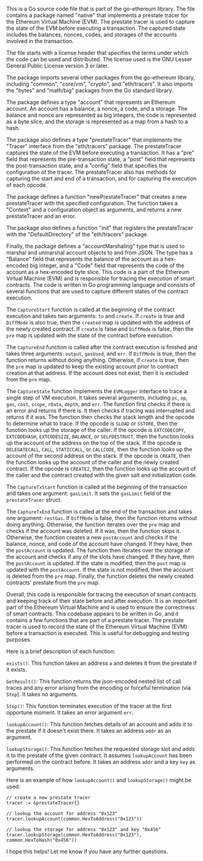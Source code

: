 This is a Go source code file that is part of the go-ethereum library. The file contains a package named "native" that implements a prestate tracer for the Ethereum Virtual Machine (EVM). The prestate tracer is used to capture the state of the EVM before executing a transaction. The captured state includes the balances, nonces, codes, and storages of the accounts involved in the transaction.

The file starts with a license header that specifies the terms under which the code can be used and distributed. The license used is the GNU Lesser General Public License version 3 or later.

The package imports several other packages from the go-ethereum library, including "common", "core/vm", "crypto", and "eth/tracers". It also imports the "bytes" and "math/big" packages from the Go standard library.

The package defines a type "account" that represents an Ethereum account. An account has a balance, a nonce, a code, and a storage. The balance and nonce are represented as big integers, the code is represented as a byte slice, and the storage is represented as a map from a hash to a hash.

The package also defines a type "prestateTracer" that implements the "Tracer" interface from the "eth/tracers" package. The prestateTracer captures the state of the EVM before executing a transaction. It has a "pre" field that represents the pre-transaction state, a "post" field that represents the post-transaction state, and a "config" field that specifies the configuration of the tracer. The prestateTracer also has methods for capturing the start and end of a transaction, and for capturing the execution of each opcode.

The package defines a function "newPrestateTracer" that creates a new prestateTracer with the specified configuration. The function takes a "Context" and a configuration object as arguments, and returns a new prestateTracer and an error.

The package also defines a function "init" that registers the prestateTracer with the "DefaultDirectory" of the "eth/tracers" package.

Finally, the package defines a "accountMarshaling" type that is used to marshal and unmarshal account objects to and from JSON. The type has a "Balance" field that represents the balance of the account as a hex-encoded big integer, and a "Code" field that represents the code of the account as a hex-encoded byte slice. This code is a part of the Ethereum Virtual Machine (EVM) and is responsible for tracing the execution of smart contracts. The code is written in Go programming language and consists of several functions that are used to capture different states of the contract execution.

The `CaptureStart` function is called at the beginning of the contract execution and takes two arguments: `to` and `create`. If `create` is true and `DiffMode` is also true, then the `created` map is updated with the address of the newly created contract. If `create` is false and `DiffMode` is false, then the `pre` map is updated with the state of the contract before execution.

The `CaptureEnd` function is called after the contract execution is finished and takes three arguments: `output`, `gasUsed`, and `err`. If `DiffMode` is true, then the function returns without doing anything. Otherwise, if `create` is true, then the `pre` map is updated to keep the existing account prior to contract creation at that address. If the account does not exist, then it is excluded from the `pre` map. 

The `CaptureState` function implements the `EVMLogger` interface to trace a single step of VM execution. It takes several arguments, including `pc`, `op`, `gas`, `cost`, `scope`, `rData`, `depth`, and `err`. The function first checks if there is an error and returns if there is. It then checks if tracing was interrupted and returns if it was. The function then checks the stack length and the opcode to determine what to trace. If the opcode is `SLOAD` or `SSTORE`, then the function looks up the storage of the caller. If the opcode is `EXTCODECOPY`, `EXTCODEHASH`, `EXTCODESIZE`, `BALANCE`, or `SELFDESTRUCT`, then the function looks up the account of the address on the top of the stack. If the opcode is `DELEGATECALL`, `CALL`, `STATICCALL`, or `CALLCODE`, then the function looks up the account of the second address on the stack. If the opcode is `CREATE`, then the function looks up the account of the caller and the newly created contract. If the opcode is `CREATE2`, then the function looks up the account of the caller and the contract created with the given salt and initialization code.

The `CaptureTxStart` function is called at the beginning of the transaction and takes one argument: `gasLimit`. It sets the `gasLimit` field of the `prestateTracer` struct.

The `CaptureTxEnd` function is called at the end of the transaction and takes one argument: `restGas`. If `DiffMode` is false, then the function returns without doing anything. Otherwise, the function iterates over the `pre` map and checks if the account was deleted. If it was, then the function skips it. Otherwise, the function creates a new `postAccount` and checks if the balance, nonce, and code of the account have changed. If they have, then the `postAccount` is updated. The function then iterates over the storage of the account and checks if any of the slots have changed. If they have, then the `postAccount` is updated. If the state is modified, then the `post` map is updated with the `postAccount`. If the state is not modified, then the account is deleted from the `pre` map. Finally, the function deletes the newly created contracts' prestate from the `pre` map. 

Overall, this code is responsible for tracing the execution of smart contracts and keeping track of their state before and after execution. It is an important part of the Ethereum Virtual Machine and is used to ensure the correctness of smart contracts. This codebase appears to be written in Go, and it contains a few functions that are part of a prestate tracer. The prestate tracer is used to record the state of the Ethereum Virtual Machine (EVM) before a transaction is executed. This is useful for debugging and testing purposes.

Here is a brief description of each function:

`exists()`: This function takes an address `a` and deletes it from the prestate if it exists.

`GetResult()`: This function returns the json-encoded nested list of call traces and any error arising from the encoding or forceful termination (via `Stop`). It takes no arguments.

`Stop()`: This function terminates execution of the tracer at the first opportune moment. It takes an error argument `err`.

`lookupAccount()`: This function fetches details of an account and adds it to the prestate if it doesn't exist there. It takes an address `addr` as an argument.

`lookupStorage()`: This function fetches the requested storage slot and adds it to the prestate of the given contract. It assumes `lookupAccount` has been performed on the contract before. It takes an address `addr` and a key `key` as arguments.

Here is an example of how `lookupAccount()` and `lookupStorage()` might be used:

```
// create a new prestate tracer
tracer := &prestateTracer{}

// lookup the account for address "0x123"
tracer.lookupAccount(common.HexToAddress("0x123"))

// lookup the storage for address "0x123" and key "0x456"
tracer.lookupStorage(common.HexToAddress("0x123"), common.HexToHash("0x456"))
```

I hope this helps! Let me know if you have any further questions.